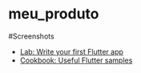 # meu_produto

#Screenshots

- [Lab: Write your first Flutter app](https://docs.flutter.dev/get-started/codelab)
- [Cookbook: Useful Flutter samples](https://docs.flutter.dev/cookbook)


